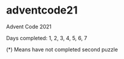# adventcode21
Advent Code 2021

Days completed:
1, 2, 3, 4, 5, 6, 7

(*) Means have not completed second puzzle
